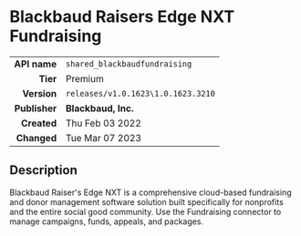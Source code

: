 # Blackbaud Raisers Edge NXT Fundraising
| | |
|-:|-|
|**API name**|`shared_blackbaudfundraising`|
|**Tier**|Premium|
|**Version**|`releases/v1.0.1623\1.0.1623.3210`|
|**Publisher**|**Blackbaud, Inc.**|
|**Created**|Thu Feb 03 2022|
|**Changed**|Tue Mar 07 2023|

## Description
Blackbaud Raiser's Edge NXT is a comprehensive cloud-based fundraising and donor management software solution built specifically for nonprofits and the entire social good community. Use the Fundraising connector to manage campaigns, funds, appeals, and packages.
